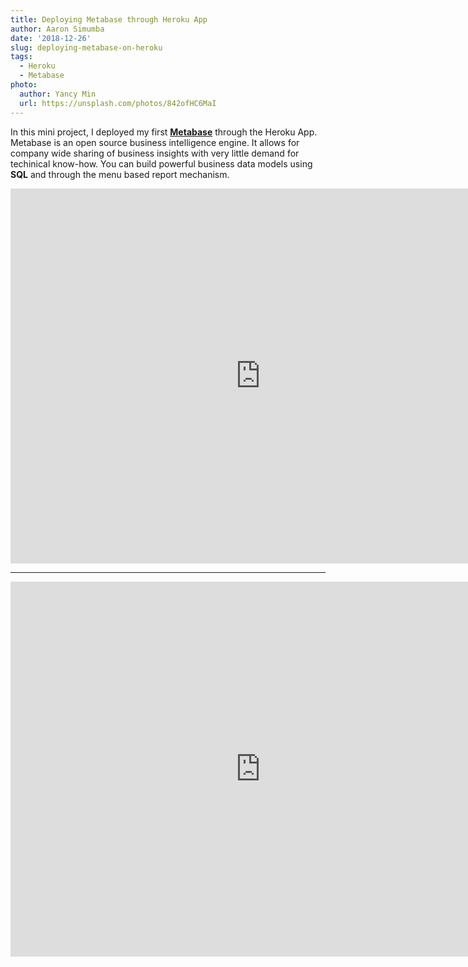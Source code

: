 ```yaml
---
title: Deploying Metabase through Heroku App
author: Aaron Simumba
date: '2018-12-26'
slug: deploying-metabase-on-heroku
tags:
  - Heroku
  - Metabase
photo:
  author: Yancy Min
  url: https://unsplash.com/photos/842ofHC6MaI
---
```


<!--more-->
In this mini project, I deployed my first [**Metabase**](https://www.metabase.com/start/heroku.html) through the Heroku App. Metabase is an open source business intelligence engine. It allows for company wide sharing of business insights with very little demand for techinical know-how. You can build powerful business data models using **SQL** and through the menu based report mechanism. 


<iframe
    src="https://asimumba.herokuapp.com/public/dashboard/75003796-9773-444f-a7e4-d0f9a050ecd1"
    frameborder="0"
    width="800"
    height="600"
    allowtransparency
></iframe>

-----

<iframe
    src="https://asimumba.herokuapp.com/public/dashboard/01e08360-83d7-4ef6-a7f7-fad12220c725"
   frameborder="0"
    width="800"
    height="600"
    allowtransparency
></iframe>
